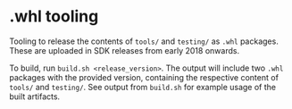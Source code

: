 # .whl tooling

Tooling to release the contents of `tools/` and `testing/` as `.whl` packages. These are uploaded in SDK releases from early 2018 onwards.

To build, run `build.sh <release_version>`. The output will include two `.whl` packages with the provided version, containing the respective content of `tools/` and `testing/`. See output from `build.sh` for example usage of the built artifacts.
